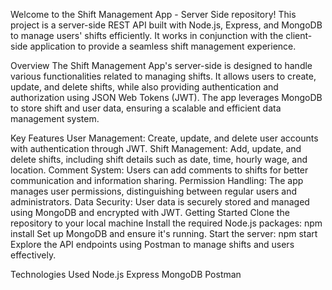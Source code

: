 Welcome to the Shift Management App - Server Side repository! This project is a server-side REST API built with Node.js, Express, and MongoDB to manage users' shifts efficiently. It works in conjunction with the client-side application to provide a seamless shift management experience.

Overview
The Shift Management App's server-side is designed to handle various functionalities related to managing shifts. It allows users to create, update, and delete shifts, while also providing authentication and authorization using JSON Web Tokens (JWT). The app leverages MongoDB to store shift and user data, ensuring a scalable and efficient data management system.

Key Features
User Management: Create, update, and delete user accounts with authentication through JWT.
Shift Management: Add, update, and delete shifts, including shift details such as date, time, hourly wage, and location.
Comment System: Users can add comments to shifts for better communication and information sharing.
Permission Handling: The app manages user permissions, distinguishing between regular users and administrators.
Data Security: User data is securely stored and managed using MongoDB and encrypted with JWT.
Getting Started
Clone the repository to your local machine 
Install the required Node.js packages: npm install
Set up MongoDB and ensure it's running.
Start the server: npm start
Explore the API endpoints using Postman to manage shifts and users effectively.


Technologies Used
Node.js
Express
MongoDB
Postman
